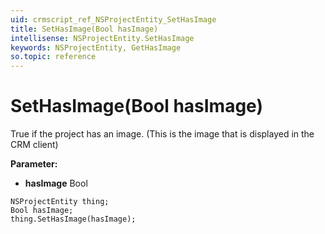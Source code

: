 ```yaml
---
uid: crmscript_ref_NSProjectEntity_SetHasImage
title: SetHasImage(Bool hasImage)
intellisense: NSProjectEntity.SetHasImage
keywords: NSProjectEntity, GetHasImage
so.topic: reference
---
```


# SetHasImage(Bool hasImage)

True if the project has an image. (This is the image that is displayed in the CRM client)

**Parameter:** 
 - **hasImage** Bool

```crmscript
NSProjectEntity thing;
Bool hasImage;
thing.SetHasImage(hasImage);
```


